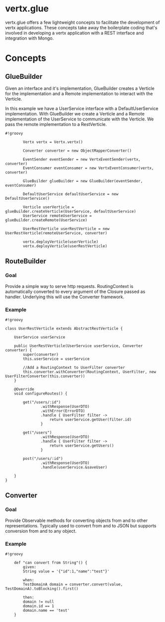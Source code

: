 # vertx.glue #

vertx.glue offers a few lightweight concepts to facilitate the development of vertx applications. These concepts take away the boilerplate coding that's involved in developing a vertx application with a REST interface and integration with Mongo.  

# Concepts #

## GlueBuilder ##

Given an interface and it's implementation, GlueBuilder creates a Verticle for the implementation and a Remote implementation to interact with the Verticle.

In this example we have a UserService interface with a DefaultUserService implementation. With GlueBuilder we create a Verticle and a Remote implementation of the UserService to communicate with the Verticle. We pass the remote implementation to a RestVerticle.

```
#!groovy

        Vertx vertx = Vertx.vertx()

        Converter converter = new ObjectMapperConverter()

        EventSender eventSender = new VertxEventSender(vertx, converter)
        EventConsumer eventConsumer = new VertxEventConsumer(vertx, converter)

        GlueBuilder glueBuilder = new GlueBuilder(eventSender, eventConsumer)

        DefaultUserService defaultUserService = new DefaultUserService()

        Verticle userVerticle = glueBuilder.createVerticle(UserService, defaultUserService)
        UserService remoteUserService = glueBuilder.createRemote(UserService)

        UserRestVerticle userRestVerticle = new UserRestVerticle(remoteUserService, converter)

        vertx.deployVerticle(userVerticle)
        vertx.deployVerticle(userRestVerticle)

```


## RouteBuilder ##

### Goal ###
Provide a simple way to serve http requests. RoutingContext is automatically converted to every argument of the Closure passed as handler. Underlying this will use the Converter framework.

### Example ###


```
#!groovy

class UserRestVerticle extends AbstractRestVerticle {

    UserService userService

    public UserRestVerticle(UserService userService, Converter converter) {
        super(converter)
        this.userService = userService
        
        //Add a RoutingContext to UserFilter converter
        this.converter.withConverter(RoutingContext, UserFilter, new UserFilterConverter(this.converter))
    }

    @Override
    void configureRoutes() {

        get("/users/:id")
                .withResponse(UserDTO)
                .withError(ErrorDTO)
                .handle { UserFilter filter ->
                    return userService.getUser(filter.id)
                }

        get("/users")
                .withResponse(UserDTO)
                .handle { UserFilter filter ->
                    return userService.getUsers()
                }

        post("/users/:id")
                .withResponse(UserDTO)
                .handle(userService.&saveUser)

    }
}
```

## Converter ##

### Goal ###
Provide Observable methods for converting objects from and to other representations. Typically used to convert from and to JSON but supports conversion from and to any object.

### Example ###

```
#!groovy

    def "can convert from String"() {
        given:
        String value = '{"id":1,"name":"test"}'

        when:
        TestDomainA domain = converter.convert(value, TestDomainA).toBlocking().first()

        then:
        domain != null
        domain.id == 1
        domain.name == 'test'
    }
```